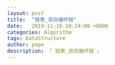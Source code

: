 ```yaml
---
layout: post
title:  "链表_双向循环链"
date:   2019-11-16 10:24:00 +0800
categories: Algorithm
tags: DataStructure
author: pepe
description: 『 链表_双向循环链 』
---
```






































